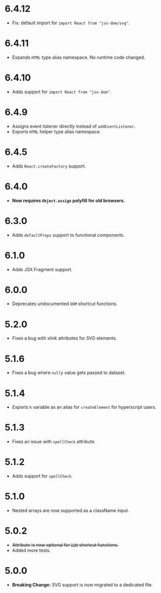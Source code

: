 # 6.4.12
- Fix: default import for `import React from "jsx-dom/svg"`.

# 6.4.11
- Expands `HTML` type alias namespace. No runtime code changed.

# 6.4.10
- Adds support for `import React from "jsx-dom"`.

# 6.4.9
- Assigns event listener directly instead of `addEventListener`.
- Exports `HTML` helper type alias namespace.

# 6.4.5
- Adds `React.createFactory` support.

# 6.4.0
- **Now requires `Object.assign` polyfill for old browsers.**

# 6.3.0
- Adds `defaultProps` support to functional components.

# 6.1.0
- Adds JSX.Fragment support.

# 6.0.0
- Deprecates undocumented `DOM` shortcut functions.

# 5.2.0
- Fixes a bug with xlink attributes for SVG elements.

# 5.1.6
- Fixes a bug where `null`y value gets passed to dataset.

# 5.1.4
- Exports `h` variable as an alias for `createElement` for hyperscript users.

# 5.1.3
- Fixes an issue with `spellCheck` attribute.

# 5.1.2
- Adds support for `spellCheck`.

# 5.1.0
- Nested arrays are now supported as a className input.

# 5.0.2
- ~~Attribute is now optional for `DOM` shortcut functions.~~
- Added more tests.

# 5.0.0
- **Breaking Change:** SVG support is now migrated to a dedicated file.